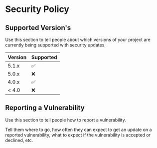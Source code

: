 # Security Policy

## Supported Version's

Use this section to tell people about which versions of your project are
currently being supported with security updates.

| Version | Supported          |
| ------- | ------------------ |
| 5.1.x   | :white_check_mark: |
| 5.0.x   | :x:                |
| 4.0.x   | :white_check_mark: |
| < 4.0   | :x:                |

## Reporting a Vulnerability

Use this section to tell people how to report a vulnerability.

Tell them where to go, how often they can expect to get an update on a
reported vulnerability, what to expect if the vulnerability is accepted or
declined, etc.
